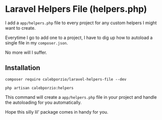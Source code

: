 # Laravel Helpers File (helpers.php)

I add a `app/helpers.php` file to every project for any custom helpers I might want to create.

Everytime I go to add one to a project, I have to dig up how to autoload a single file in my `composer.json`.

No more will I suffer.

## Installation

`composer require calebporzio/laravel-helpers-file --dev`

`php artisan calebporzio:helpers`

This command will create a `app/helpers.php` file in your project and handle the autoloading for you automatically.

Hope this silly lil' package comes in handy for you.
